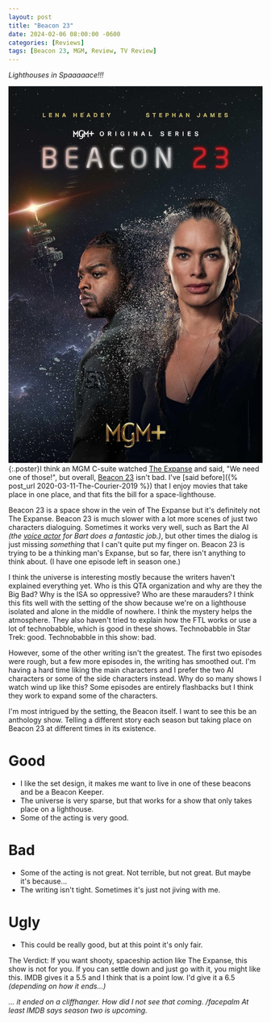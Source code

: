 ```yaml
---
layout: post
title: "Beacon 23"
date: 2024-02-06 08:00:00 -0600
categories: [Reviews]
tags: [Beacon 23, MGM, Review, TV Review]
---
```


*Lighthouses in Spaaaaace!!!*

![Beacon 23 Poster](/assets/2024/02/beacon-23-poster.jpg){:.poster}I think an MGM C-suite watched [The Expanse](https://www.imdb.com/title/tt3230854/) and said, "We need one of those!", but overall, [Beacon 23](https://www.imdb.com/title/tt9174724/) isn't bad. I've [said before]({% post_url 2020-03-11-The-Courier-2019 %}) that I enjoy movies that take place in one place, and that fits the bill for a space-lighthouse.

Beacon 23 is a space show in the vein of The Expanse but it's definitely not The Expanse. Beacon 23 is much slower with a lot more scenes of just two characters dialoguing. Sometimes it works very well, such as Bart the AI *(the [voice actor](https://www.imdb.com/name/nm8069491/) for Bart does a fantastic job.)*, but other times the dialog is just missing *something* that I can't quite put my finger on. Beacon 23 is trying to be a thinking man's Expanse, but so far, there isn't anything to think about. (I have one episode left in season one.)

I think the universe is interesting mostly because the writers haven't explained everything yet. Who is this QTA organization and why are they the Big Bad? Why is the ISA so oppressive? Who are these marauders? I think this fits well with the setting of the show because we're on a lighthouse isolated and alone in the middle of nowhere. I think the mystery helps the atmosphere. They also haven't tried to explain how the FTL works or use a lot of technobabble, which is good in these shows. Technobabble in Star Trek: good. Technobabble in this show: bad.

However, some of the other writing isn't the greatest. The first two episodes were rough, but a few more episodes in, the writing has smoothed out. I'm having a hard time liking the main characters and I prefer the two AI characters or some of the side characters instead. Why do so many shows I watch wind up like this? Some episodes are entirely flashbacks but I think they work to expand some of the characters.

I'm most intrigued by the setting, the Beacon itself. I want to see this be an anthology show. Telling a different story each season but taking place on Beacon 23 at different times in its existence.

# Good

* I like the set design, it makes me want to live in one of these beacons and be a Beacon Keeper.
* The universe is very sparse, but that works for a show that only takes place on a lighthouse.
* Some of the acting is very good.

# Bad

* Some of the acting is not great. Not terrible, but not great. But maybe it's because...
* The writing isn't tight. Sometimes it's just not jiving with me.

# Ugly

* This could be really good, but at this point it's only fair.

The Verdict: If you want shooty, spaceship action like The Expanse, this show is not for you. If you can settle down and just go with it, you might like this. IMDB gives it a 5.5 and I think that is a point low. I'd give it a 6.5 *(depending on how it ends...)*

*... it ended on a cliffhanger. How did I not see that coming. /facepalm At least IMDB says season two is upcoming.*
